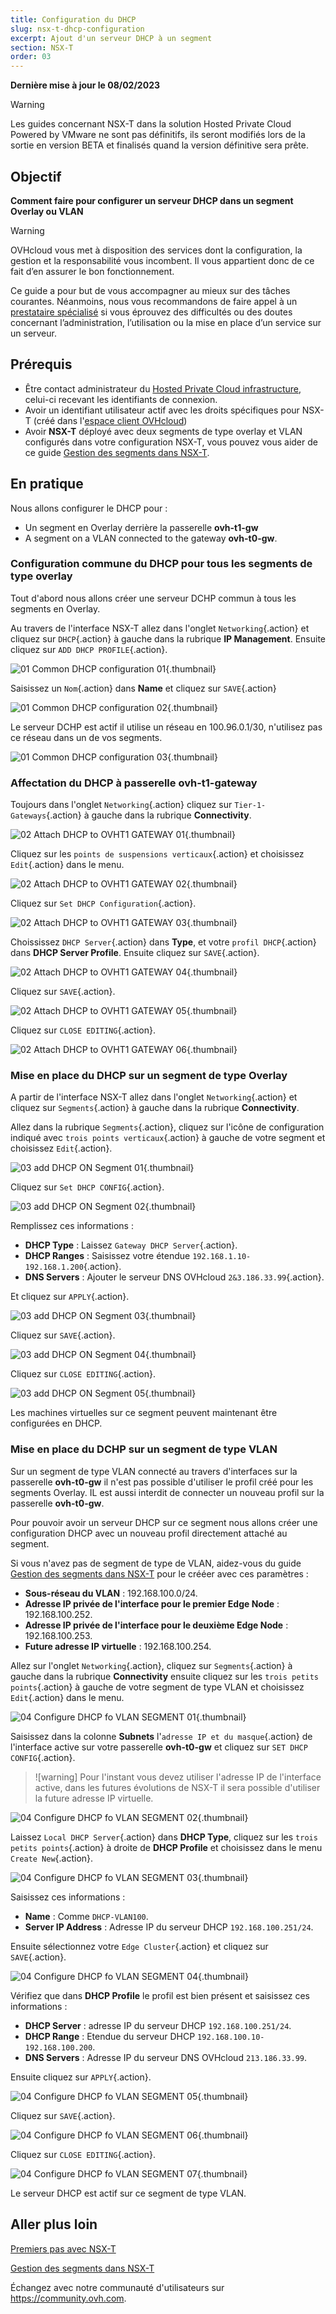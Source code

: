```yaml
---
title: Configuration du DHCP
slug: nsx-t-dhcp-configuration
excerpt: Ajout d'un serveur DHCP à un segment
section: NSX-T
order: 03
---
```


**Dernière mise à jour le 08/02/2023**

> [!warning]
> Les guides concernant NSX-T dans la solution Hosted Private Cloud Powered by VMware ne sont pas définitifs, ils seront modifiés lors de la sortie en version BETA et finalisés quand la version définitive sera prête. 
>

## Objectif

**Comment faire pour configurer un serveur DHCP dans un segment Overlay ou VLAN**

> [!warning]
> OVHcloud vous met à disposition des services dont la configuration, la gestion et la responsabilité vous incombent. Il vous appartient donc de ce fait d’en assurer le bon fonctionnement.
>
> Ce guide a pour but de vous accompagner au mieux sur des tâches courantes. Néanmoins, nous vous recommandons de faire appel à un [prestataire spécialisé](https://partner.ovhcloud.com/fr/) si vous éprouvez des difficultés ou des doutes concernant l’administration, l’utilisation ou la mise en place d’un service sur un serveur.
>

## Prérequis

- Être contact administrateur du [Hosted Private Cloud infrastructure](https://www.ovhcloud.com/fr/enterprise/products/hosted-private-cloud/), celui-ci recevant les identifiants de connexion.
- Avoir un identifiant utilisateur actif avec les droits spécifiques pour NSX-T (créé dans l'[espace client OVHcloud](https://www.ovh.com/auth/?action=gotomanager&from=https://www.ovh.com/fr/&ovhSubsidiary=fr))
- Avoir **NSX-T** déployé avec deux segments de type overlay et VLAN configurés dans votre configuration NSX-T, vous pouvez vous aider de ce guide [Gestion des segments dans NSX-T](https://docs.ovh.com/fr/private-cloud/nsx-t-segment-management).


## En pratique

Nous allons configurer le DHCP pour : 

- Un segment en Overlay derrière la passerelle **ovh-t1-gw** 
- A segment on a VLAN connected to the gateway **ovh-t0-gw**.

### Configuration commune du DHCP pour tous les segments de type overlay

Tout d'abord nous allons créer une serveur DCHP commun à tous les segments en Overlay.

Au travers de l'interface NSX-T allez dans l'onglet `Networking`{.action} et cliquez sur `DHCP`{.action} à gauche dans la rubrique **IP Management**. Ensuite cliquez sur `ADD DHCP PROFILE`{.action}.

![01 Common DHCP configuration 01](images/01-common-dhcp-configuration01.png){.thumbnail}

Saisissez un `Nom`{.action} dans **Name** et cliquez sur `SAVE`{.action}

![01 Common DHCP configuration 02](images/01-common-dhcp-configuration02.png){.thumbnail}

Le serveur DCHP est actif il utilise un réseau en 100.96.0.1/30, n'utilisez pas ce réseau dans un de vos segments.

![01 Common DHCP configuration 03](images/01-common-dhcp-configuration03.png){.thumbnail}

### Affectation du DHCP à passerelle **ovh-t1-gateway**

Toujours dans l'onglet `Networking`{.action} cliquez sur `Tier-1-Gateways`{.action} à gauche dans la rubrique **Connectivity**.

![02 Attach DHCP to OVHT1 GATEWAY 01](images/02-attach-dhcp-to-ovht1-gateway01.png){.thumbnail}

Cliquez sur les `points de suspensions verticaux`{.action} et choisissez `Edit`{.action} dans le menu.

![02 Attach DHCP to OVHT1 GATEWAY 02](images/02-attach-dhcp-to-ovht1-gateway02.png){.thumbnail}

Cliquez sur `Set DHCP Configuration`{.action}.

![02 Attach DHCP to OVHT1 GATEWAY 03](images/02-attach-dhcp-to-ovht1-gateway03.png){.thumbnail}

Choississez `DHCP Server`{.action} dans **Type**, et votre `profil DHCP`{.action} dans **DHCP Server Profile**. Ensuite cliquez sur `SAVE`{.action}.

![02 Attach DHCP to OVHT1 GATEWAY 04](images/02-attach-dhcp-to-ovht1-gateway04.png){.thumbnail}

Cliquez sur `SAVE`{.action}.

![02 Attach DHCP to OVHT1 GATEWAY 05](images/02-attach-dhcp-to-ovht1-gateway05.png){.thumbnail}

Cliquez sur `CLOSE EDITING`{.action}.

![02 Attach DHCP to OVHT1 GATEWAY 06](images/02-attach-dhcp-to-ovht1-gateway06.png){.thumbnail}

### Mise en place du DHCP sur un segment de type Overlay

A partir de l'interface NSX-T allez dans l'onglet `Networking`{.action} et cliquez sur `Segments`{.action} à gauche dans la rubrique **Connectivity**.

Allez dans la rubrique `Segments`{.action}, cliquez sur l'icône de configuration indiqué avec `trois points verticaux`{.action} à gauche de votre segment et choisissez `Edit`{.action}.

![03 add DHCP ON Segment 01](images/03-configure-dhcp-overlay-segment01.png){.thumbnail}

Cliquez sur `Set DHCP CONFIG`{.action}.

![03 add DHCP ON Segment 02](images/03-configure-dhcp-overlay-segment02.png){.thumbnail}

Remplissez ces informations :

* **DHCP Type** : Laissez `Gateway DHCP Server`{.action}.
* **DHCP Ranges** : Saisissez votre étendue `192.168.1.10-192.168.1.200`{.action}.
* **DNS Servers** : Ajouter le serveur DNS OVHcloud `2&3.186.33.99`{.action}.

Et cliquez sur `APPLY`{.action}.

![03 add DHCP ON Segment 03](images/03-configure-dhcp-overlay-segment03.png){.thumbnail}

Cliquez sur `SAVE`{.action}.

![03 add DHCP ON Segment 04](images/03-configure-dhcp-overlay-segment04.png){.thumbnail}

Cliquez sur `CLOSE EDITING`{.action}.

![03 add DHCP ON Segment 05](images/03-configure-dhcp-overlay-segment05.png){.thumbnail}

Les machines virtuelles sur ce segment peuvent maintenant être configurées en DHCP.

### Mise en place du DCHP sur un segment de type VLAN

Sur un segment de type VLAN connecté au travers d'interfaces sur la passerelle **ovh-t0-gw** il n'est pas possible d'utiliser le profil créé pour les segments Overlay. IL est aussi interdit de connecter un nouveau profil sur la passerelle **ovh-t0-gw**.

Pour pouvoir avoir un serveur DHCP sur ce segment nous allons créer une configuration DHCP avec un nouveau profil directement attaché au segment.

Si vous n'avez pas de segment de type de VLAN, aidez-vous du guide [Gestion des segments dans NSX-T](https://docs.ovh.com/fr/nsx-t-segment-management/) pour le crééer avec ces paramètres :

* **Sous-réseau du VLAN** : 192.168.100.0/24.
* **Adresse IP privée de l'interface pour le premier Edge Node** : 192.168.100.252.
* **Adresse IP privée de l'interface pour le deuxième Edge Node** : 192.168.100.253.
* **Future adresse IP virtuelle** : 192.168.100.254.

Allez sur l'onglet `Networking`{.action}, cliquez sur `Segments`{.action} à gauche dans la rubrique **Connectivity** ensuite cliquez sur les  `trois petits points`{.action} à gauche de votre segment de type VLAN et choisissez `Edit`{.action} dans le menu.

![04 Configure DHCP fo VLAN SEGMENT 01](images/04-configure-dhcp-for-vlan-segment01.png){.thumbnail} 

Saisissez dans la colonne **Subnets** l'`adresse IP et du masque`{.action} de l'interface active sur votre passerelle **ovh-t0-gw** et cliquez sur `SET DHCP CONFIG`{.action}.

> ![warning]
> Pour l'instant vous devez utiliser l'adresse IP de l'interface active, dans les futures évolutions de NSX-T il sera possible d'utiliser la future adresse IP virtuelle.
>

![04 Configure DHCP fo VLAN SEGMENT 02](images/04-configure-dhcp-for-vlan-segment02.png){.thumbnail} 

Laissez `Local DHCP Server`{.action} dans **DHCP Type**, cliquez sur les `trois petits points`{.action} à droite de **DHCP Profile** et choisissez dans le menu `Create New`{.action}.

![04 Configure DHCP fo VLAN SEGMENT 03](images/04-configure-dhcp-for-vlan-segment03.png){.thumbnail}

Saisissez ces informations :

* **Name** : Comme `DHCP-VLAN100`.
* **Server IP Address** : Adresse IP du serveur DHCP `192.168.100.251/24`.

Ensuite sélectionnez votre `Edge Cluster`{.action} et cliquez sur `SAVE`{.action}.

![04 Configure DHCP fo VLAN SEGMENT 04](images/04-configure-dhcp-for-vlan-segment04.png){.thumbnail}

Vérifiez que dans **DHCP Profile** le profil est bien présent et saisissez ces informations :

* **DHCP Server** : adresse IP du serveur DHCP `192.168.100.251/24`.
* **DHCP Range** : Etendue du serveur DHCP `192.168.100.10-192.168.100.200`.
* **DNS Servers** : Adresse IP du serveur DNS OVHcloud `213.186.33.99`.

Ensuite cliquez sur `APPLY`{.action}.

![04 Configure DHCP fo VLAN SEGMENT 05](images/04-configure-dhcp-for-vlan-segment05.png){.thumbnail}

Cliquez sur `SAVE`{.action}.

![04 Configure DHCP fo VLAN SEGMENT 06](images/04-configure-dhcp-for-vlan-segment06.png){.thumbnail}

Cliquez sur `CLOSE EDITING`{.action}.

![04 Configure DHCP fo VLAN SEGMENT 07](images/04-configure-dhcp-for-vlan-segment07.png){.thumbnail}

Le serveur DHCP est actif sur ce segment de type VLAN.

## Aller plus loin

[Premiers pas avec NSX-T](https://docs.ovh.com/fr/private-cloud/nsx-t-first-steps/)

[Gestion des segments dans NSX-T](https://docs.ovh.com/fr/nsx-t-segment-management/)

Échangez avec notre communauté d'utilisateurs sur <https://community.ovh.com>.


